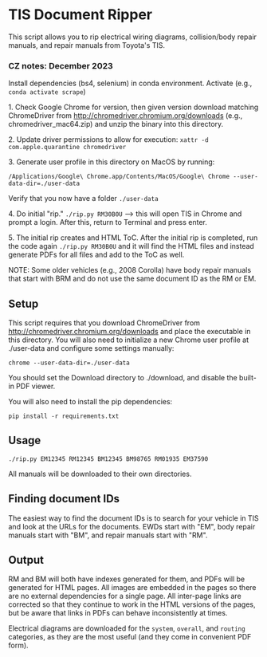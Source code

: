 # TIS Document Ripper

This script allows you to rip electrical wiring diagrams, collision/body repair manuals, and repair manuals from
Toyota's TIS.

### CZ notes: December 2023

Install dependencies (bs4, selenium) in conda environment. Activate (e.g., `conda activate scrape`)

1\. Check Google Chrome for version, then given version download matching ChromeDriver from http://chromedriver.chromium.org/downloads (e.g., chromedriver_mac64.zip) and unzip the binary into this directory.

2\. Update driver permissions to allow for execution: `xattr -d com.apple.quarantine chromedriver`

3\. Generate user profile in this directory on MacOS by running:

```
/Applications/Google\ Chrome.app/Contents/MacOS/Google\ Chrome --user-data-dir=./user-data
```

Verify that you now have a folder `./user-data`

4\. Do initial "rip." `./rip.py RM30B0U` --> this will open TIS in Chrome and prompt a login. After this, return to Terminal and press enter.

5\. The initial rip creates and HTML ToC. After the initial rip is completed, run the code again `./rip.py RM30B0U` and it will find the HTML files and instead generate PDFs for all files and add to the ToC as well.

NOTE: Some older vehicles (e.g., 2008 Corolla) have body repair manuals that start with BRM and do not use the same document ID as the RM or EM.

## Setup

This script requires that you download ChromeDriver from http://chromedriver.chromium.org/downloads and place the
executable in this directory. You will also need to initialize a new Chrome user profile at ./user-data and configure
some settings manually:

```
chrome --user-data-dir=./user-data
```

You should set the Download directory to ./download, and disable the built-in PDF viewer.

You will also need to install the pip dependencies:

```
pip install -r requirements.txt
```

## Usage

```
./rip.py EM12345 RM12345 BM12345 BM98765 RM01935 EM37590
```

All manuals will be downloaded to their own directories.

## Finding document IDs

The easiest way to find the document IDs is to search for your vehicle in TIS and look at the URLs for the documents.
EWDs start with "EM", body repair manuals start with "BM", and repair manuals start with "RM".

## Output

RM and BM will both have indexes generated for them, and PDFs will be generated for HTML pages. All images are embedded
in the pages so there are no external dependencies for a single page. All inter-page links are corrected so that they
continue to work in the HTML versions of the pages, but be aware that links in PDFs can behave inconsistently at times.

Electrical diagrams are downloaded for the `system`, `overall`, and `routing` categories, as they are the most useful
(and they come in convenient PDF form).

